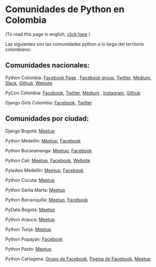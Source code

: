 # Comunidades de Python en Colombia
(To read this page in english, [click here](https://github.com/ColombiaPython/communities/blob/master/README.md) )

Las siguientes son las comunidades python a lo largo del territorio colombiano:

## Comunidades nacionales:

Python Colombia: [Facebook Page](https://www.facebook.com/ColombiaPython/) , [Facebook group](https://www.facebook.com/groups/pythonco/), [Twitter](https://twitter.com/colombiapython), [Medium](https://medium.com/@pythoncolombia), [Slack](https://python-colombia.slack.com), [Github](https://github.com/ColombiaPython), [Website](https://www.python-colombia.org/)

PyCon Colombia: [Facebook](https://www.facebook.com/pyconcolombia), [Twitter](https://twitter.com/pyconcolombia), [Medium](https://medium.com/@pyconcolombia) , [Instagram](https://instagram.com/pyconcolombia/), [Github](https://github.com/pyconcolombia)

Django Girls Colombia: [Facebook](https://www.facebook.com/djangogirlscolombia), [Twitter](https://twitter.com/djangogirlsco)

## Comunidades por ciudad:

Django Bogotá: [Meetup](https://www.meetup.com/Django-Bogota/)

Python Medellín: [Meetup](https://www.meetup.com/Medellin-Python-y-Django-Meetup/), [Facebook](https://www.facebook.com/pythonmedellin/)

Python Bucaramanga: [Meetup](https://www.meetup.com/PythonBucaramanga/), [Facebook](https://www.facebook.com/PythonBucaramanga/)

Python Cali: [Meetup](https://www.meetup.com/Python-Cali/), [Facebook](https://www.facebook.com/pythoncali/), [Website](www.pythoncali.com)

Pyladies Medellín: [Meetup](https://www.meetup.com/Python-Ladies-Medellin/), [Facebook](https://www.facebook.com/pyladiesmedellin/)

Python Cúcuta: [Meetup](https://www.meetup.com/Python-Cucuta/)

Python Santa Marta: [Meetup](https://www.meetup.com/python-santamarta/)

Python Barranquilla: [Meetup](https://www.meetup.com/pythonbaq/), [Facebook](https://www.facebook.com/groups/813920708682845/?ref=br_rs)

PyData Bogotá: [Meetup](https://www.meetup.com/PyData-Bogota/)

Python Arauca: [Meetup](https://www.meetup.com/PythonArauca/)

Python Tunja: [Meetup](https://www.meetup.com/PythonTunja/)

Python Popayán: [Facebook](https://www.facebook.com/pythonistapopayan/)

Python Pasto: [Meetup](https://www.meetup.com/Pasto-Python/)

Python Cartagena: [Grupo de Facebook](https://www.facebook.com/groups/pydjctg), [Pagina de Facebook](https://www.facebook.com/Python-CTG-122260291668601/), [Meetup](https://www.meetup.com/Python-Django-CTG/)
